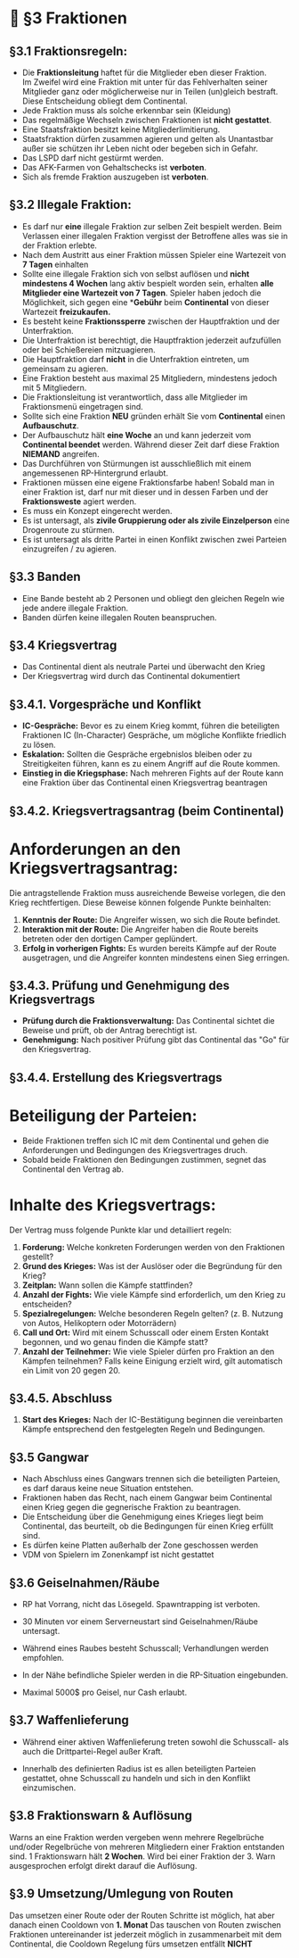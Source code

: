 # 👬 §3 Fraktionen

## §3.1 Fraktionsregeln:

- Die **Fraktionsleitung** haftet für die Mitglieder eben dieser Fraktion.\
Im Zweifel wird eine Fraktion mit unter für das Fehlverhalten seiner Mitglieder ganz oder möglicherweise nur in Teilen (un)gleich bestraft. Diese Entscheidung obliegt dem Continental.
- Jede Fraktion muss als solche erkennbar sein (Kleidung)
- Das regelmäßige Wechseln zwischen Fraktionen ist **nicht gestattet**. 
- Eine Staatsfraktion besitzt keine Mitgliederlimitierung.
- Staatsfraktion dürfen zusammen agieren und gelten als Unantastbar außer sie schützen ihr Leben nicht oder begeben sich in Gefahr.
- Das LSPD darf nicht gestürmt werden. 
- Das AFK-Farmen von Gehaltschecks ist **verboten**.
- Sich als fremde Fraktion auszugeben ist **verboten**.


## §3.2 Illegale Fraktion:

- Es darf nur **eine** illegale Fraktion zur selben Zeit bespielt werden. Beim Verlassen einer illegalen Fraktion vergisst der Betroffene alles was sie in der Fraktion erlebte.
- Nach dem Austritt aus einer Fraktion müssen Spieler eine Wartezeit von **7 Tagen** einhalten
- Sollte eine illegale Fraktion sich von selbst auflösen und **nicht mindestens 4 Wochen** lang aktiv bespielt worden sein, erhalten **alle Mitglieder eine Wartezeit von 7 Tagen**. Spieler haben jedoch die Möglichkeit, sich gegen eine ***Gebühr** beim **Continental** von dieser Wartezeit **freizukaufen.**
- Es besteht keine **Fraktionssperre** zwischen der Hauptfraktion und der Unterfraktion. 
- Die Unterfraktion ist berechtigt, die Hauptfraktion jederzeit aufzufüllen oder bei Schießereien mitzuagieren.
- Die Hauptfraktion darf **nicht** in die Unterfraktion eintreten, um gemeinsam zu agieren.
- Eine Fraktion besteht aus maximal 25 Mitgliedern, mindestens jedoch mit 5 Mitgliedern.
- Die Fraktionsleitung ist verantwortlich, dass alle Mitglieder im Fraktionsmenü eingetragen sind.
- Sollte sich eine Fraktion **NEU** gründen erhält Sie vom **Continental** einen  **Aufbauschutz**. 
- Der Aufbauschutz hält **eine Woche** an und kann jederzeit vom **Continental beendet** werden. Während dieser Zeit darf diese Fraktion **NIEMAND** angreifen.
- Das Durchführen von Stürmungen ist ausschließlich mit einem angemessenen RP-Hintergrund erlaubt.
- Fraktionen müssen eine eigene Fraktionsfarbe haben!  Sobald man in einer Fraktion ist, darf nur mit dieser und in dessen Farben und der **Fraktionsweste** agiert werden.
- Es muss ein Konzept eingerecht werden.
- Es ist untersagt, als **zivile Gruppierung oder als zivile Einzelperson** eine Drogenroute zu stürmen.
- Es ist untersagt als dritte Partei in einen Konflikt zwischen zwei Parteien einzugreifen / zu agieren.

## §3.3 Banden

- Eine Bande besteht ab 2 Personen und obliegt den gleichen Regeln wie jede andere illegale Fraktion.
- Banden dürfen keine illegalen Routen beanspruchen. 

## §3.4 Kriegsvertrag

- Das Continental dient als neutrale Partei und überwacht den Krieg
- Der Kriegsvertrag wird durch das Continental dokumentiert

## §3.4.1. Vorgespräche und Konflikt
- **IC-Gespräche:** Bevor es zu einem Krieg kommt, führen die beteiligten Fraktionen IC (In-Character) Gespräche, um mögliche Konflikte friedlich zu lösen.
- **Eskalation:** Sollten die Gespräche ergebnislos bleiben oder zu Streitigkeiten führen, kann es zu einem Angriff auf die Route kommen.
- **Einstieg in die Kriegsphase:** Nach mehreren Fights auf der Route kann eine Fraktion über das Continental einen Kriegsvertrag beantragen

## §3.4.2. Kriegsvertragsantrag (beim Continental)

# Anforderungen an den Kriegsvertragsantrag:

Die antragstellende Fraktion muss ausreichende Beweise vorlegen, die den Krieg rechtfertigen. Diese Beweise können folgende Punkte beinhalten:

1. **Kenntnis der Route:** Die Angreifer wissen, wo sich die Route befindet.
2. **Interaktion mit der Route:** Die Angreifer haben die Route bereits betreten oder den dortigen Camper geplündert.
3. **Erfolg in vorherigen Fights:** Es wurden bereits Kämpfe auf der Route ausgetragen, und die Angreifer konnten mindestens einen Sieg erringen.

## §3.4.3. Prüfung und Genehmigung des Kriegsvertrags

- **Prüfung durch die Fraktionsverwaltung:** Das Continental sichtet die Beweise und prüft, ob der Antrag berechtigt ist.
- **Genehmigung:** Nach positiver Prüfung gibt das Continental das "Go" für den Kriegsvertrag.

## §3.4.4. Erstellung des Kriegsvertrags

# Beteiligung der Parteien:

- Beide Fraktionen treffen sich IC mit dem Continental und gehen die Anforderungen und Bedingungen des Kriegsvertrages druch. 
- Sobald beide Fraktionen den Bedingungen zustimmen, segnet das Continental den Vertrag ab.

# Inhalte des Kriegsvertrags:

Der Vertrag muss folgende Punkte klar und detailliert regeln:

1. **Forderung:** Welche konkreten Forderungen werden von den Fraktionen gestellt?
2. **Grund des Krieges:** Was ist der Auslöser oder die Begründung für den Krieg?
3. **Zeitplan:** Wann sollen die Kämpfe stattfinden?
4. **Anzahl der Fights:** Wie viele Kämpfe sind erforderlich, um den Krieg zu entscheiden?
5. **Spezialregelungen:** Welche besonderen Regeln gelten? (z. B. Nutzung von Autos, Helikoptern oder Motorrädern)
6. **Call und Ort:** Wird mit einem Schusscall oder einem Ersten Kontakt begonnen, und wo genau finden die Kämpfe statt?
7. **Anzahl der Teilnehmer:** Wie viele Spieler dürfen pro Fraktion an den Kämpfen teilnehmen? Falls keine Einigung erzielt wird, gilt automatisch ein Limit von 20 gegen 20.

## §3.4.5. Abschluss

1. **Start des Krieges:** Nach der IC-Bestätigung beginnen die vereinbarten Kämpfe entsprechend den festgelegten Regeln und Bedingungen.

## §3.5 Gangwar

-  Nach Abschluss eines Gangwars trennen sich die beteiligten Parteien, es darf daraus keine neue Situation entstehen. 
- Fraktionen haben das Recht, nach einem Gangwar beim Continental einen Krieg gegen die gegnerische Fraktion zu beantragen. 
- Die Entscheidung über die Genehmigung eines Krieges liegt beim Continental, das beurteilt, ob die Bedingungen für einen Krieg erfüllt sind. 
- Es dürfen keine Platten außerhalb der Zone geschossen werden
- VDM von Spielern im Zonenkampf ist nicht gestattet

## §3.6 Geiselnahmen/Räube

- RP hat Vorrang, nicht das Lösegeld. Spawntrapping ist verboten.

- 30 Minuten vor einem Serverneustart sind Geiselnahmen/Räube untersagt.

- Während eines Raubes besteht Schusscall; Verhandlungen werden empfohlen.

- In der Nähe befindliche Spieler werden in die RP-Situation eingebunden.

- Maximal 5000$ pro Geisel, nur Cash erlaubt.

## §3.7 Waffenlieferung

- Während einer aktiven Waffenlieferung treten sowohl die Schusscall- als auch die Drittpartei-Regel außer Kraft.

- Innerhalb des definierten Radius ist es allen beteiligten Parteien gestattet, ohne Schusscall zu handeln und sich in den Konflikt einzumischen.

## §3.8 Fraktionswarn & Auflösung

Warns an eine Fraktion werden vergeben wenn mehrere Regelbrüche und/oder Regelbrüche von mehreren Mitgliedern einer Fraktion entstanden sind. 1 Fraktionswarn hält **2 Wochen**. Wird bei einer Fraktion der 3. Warn ausgesprochen erfolgt direkt darauf die Auflösung.

## §3.9 Umsetzung/Umlegung von Routen 

Das umsetzen einer Route oder der Routen Schritte ist möglich, hat aber danach einen Cooldown von **1. Monat**
Das tauschen von Routen zwischen Fraktionen untereinander ist jederzeit möglich in zusammenarbeit mit dem Continental, die Cooldown Regelung fürs umsetzen entfällt **NICHT**